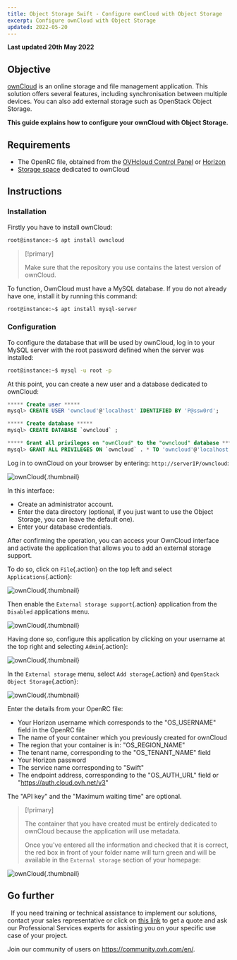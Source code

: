 ```yaml
---
title: Object Storage Swift - Configure ownCloud with Object Storage
excerpt: Configure ownCloud with Object Storage
updated: 2022-05-20
---
```


**Last updated 20th May 2022**

## Objective

[ownCloud](https://owncloud.org/) is an online storage and file management application.
This solution offers several features, including synchronisation between multiple devices. You can also add external storage such as OpenStack Object Storage.

**This guide explains how to configure your ownCloud with Object Storage.**


## Requirements

- The OpenRC file, obtained from the [OVHcloud Control Panel](/pages/platform/public-cloud/create_and_delete_a_user) or [Horizon](/pages/platform/public-cloud/introducing_horizon)
- [Storage space](/pages/cloud/storage/object_storage/pcs_create_container) dedicated to ownCloud


## Instructions

### Installation

Firstly you have to install ownCloud:

```bash
root@instance:~$ apt install owncloud
```

> [!primary]
>
> Make sure that the repository you use contains the latest version of ownCloud. 
>

To function, OwnCloud must have a MySQL database. If you do not already have one, install it by running this command:

```bash
root@instance:~$ apt install mysql-server
```

### Configuration

To configure the database that will be used by ownCloud, log in to your MySQL server with the root password defined when the server was installed:


```bash
root@instance:~$ mysql -u root -p
```

At this point, you can create a new user and a database dedicated to ownCloud:

```sql
***** Create user *****
mysql> CREATE USER 'owncloud'@'localhost' IDENTIFIED BY 'P@ssw0rd';

***** Create database *****
mysql> CREATE DATABASE `owncloud` ;

***** Grant all privileges on "ownCloud" to the "owncloud" database *****
mysql> GRANT ALL PRIVILEGES ON `owncloud` . * TO 'owncloud'@'localhost';
```

Log in to ownCloud on your browser by entering: `http://serverIP/owncloud`:

![ownCloud](images/img_3325.jpg){.thumbnail}

In this interface:

- Create an administrator account.
- Enter the data directory (optional, if you just want to use the Object Storage, you can leave the default one).
- Enter your database credentials.


After confirming the operation, you can access your OwnCloud interface and activate the application that allows you to add an external storage support.

To do so, click on `File`{.action} on the top left and select `Applications`{.action}:

![ownCloud](images/img_3327.jpg){.thumbnail}

Then enable the `External storage support`{.action} application from the `Disabled` applications menu.

![ownCloud](images/img_3328.jpg){.thumbnail}

Having done so, configure this application by clicking on your username at the top right and selecting `Admin`{.action}:

![ownCloud](images/img_3326.jpg){.thumbnail}

In the `External storage` menu, select `Add storage`{.action} and `OpenStack Object Storage`{.action}:

![ownCloud](images/img_3329.jpg){.thumbnail}

Enter the details from your OpenRC file:

- Your Horizon username which corresponds to the  "OS_USERNAME" field in the OpenRC file
- The name of your container which you previously created for ownCloud
- The region that your container is in: "OS_REGION_NAME"
- The tenant name, corresponding to the "OS_TENANT_NAME" field
- Your Horizon password
- The service name corresponding to "Swift"
- The endpoint address, corresponding to the "OS_AUTH_URL" field or "https://auth.cloud.ovh.net/v3"


The "API key" and the "Maximum waiting time" are optional.

> [!primary]
>
> The container that you have created must be entirely dedicated to ownCloud because the application will use metadata.
>
> Once you've entered all the information and checked that it is correct, the red box in front of your folder name will turn green and will be available in the `External storage` section of your homepage:
>


![ownCloud](images/img_3330.jpg){.thumbnail}


## Go further
 
If you need training or technical assistance to implement our solutions, contact your sales representative or click on [this link](https://www.ovhcloud.com/en-sg/professional-services/) to get a quote and ask our Professional Services experts for assisting you on your specific use case of your project.

Join our community of users on <https://community.ovh.com/en/>.